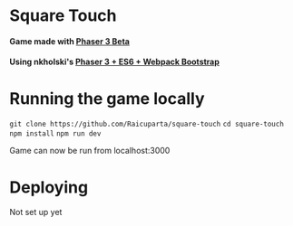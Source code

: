 # Square Touch
#### Game made with [Phaser 3 Beta](https://github.com/photonstorm/phaser/tree/master/v3)
#### Using nkholski's [Phaser 3 + ES6 + Webpack Bootstrap](https://github.com/nkholski/phaser3-es6-webpack)

# Running the game locally

```git clone https://github.com/Raicuparta/square-touch```
```cd square-touch```
```npm install```
```npm run dev```

Game can now be run from localhost:3000

# Deploying

Not set up yet

